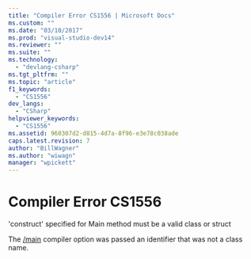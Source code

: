 ```yaml
---
title: "Compiler Error CS1556 | Microsoft Docs"
ms.custom: ""
ms.date: "03/10/2017"
ms.prod: "visual-studio-dev14"
ms.reviewer: ""
ms.suite: ""
ms.technology: 
  - "devlang-csharp"
ms.tgt_pltfrm: ""
ms.topic: "article"
f1_keywords: 
  - "CS1556"
dev_langs: 
  - "CSharp"
helpviewer_keywords: 
  - "CS1556"
ms.assetid: 960307d2-d815-4d7a-8f96-e3e78c038ade
caps.latest.revision: 7
author: "BillWagner"
ms.author: "wiwagn"
manager: "wpickett"
---
```

# Compiler Error CS1556
'construct' specified for Main method must be a valid class or struct  
  
 The [/main](../../csharp/language-reference/compiler-options/main-csharp-compiler-options.md) compiler option was passed an identifier that was not a class name.